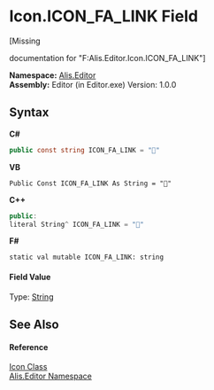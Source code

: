 # Icon.ICON_FA_LINK Field
 

\[Missing <summary> documentation for "F:Alis.Editor.Icon.ICON_FA_LINK"\]

**Namespace:**&nbsp;<a href="b150ade4-39de-a232-5f06-d3cdc1b2c538">Alis.Editor</a><br />**Assembly:**&nbsp;Editor (in Editor.exe) Version: 1.0.0

## Syntax

**C#**<br />
``` C#
public const string ICON_FA_LINK = ""
```

**VB**<br />
``` VB
Public Const ICON_FA_LINK As String = ""
```

**C++**<br />
``` C++
public:
literal String^ ICON_FA_LINK = ""
```

**F#**<br />
``` F#
static val mutable ICON_FA_LINK: string
```


#### Field Value
Type: <a href="https://docs.microsoft.com/dotnet/api/system.string" target="_blank">String</a>

## See Also


#### Reference
<a href="cc0f883c-67f8-f772-c6d7-a60b129f22a7">Icon Class</a><br /><a href="b150ade4-39de-a232-5f06-d3cdc1b2c538">Alis.Editor Namespace</a><br />